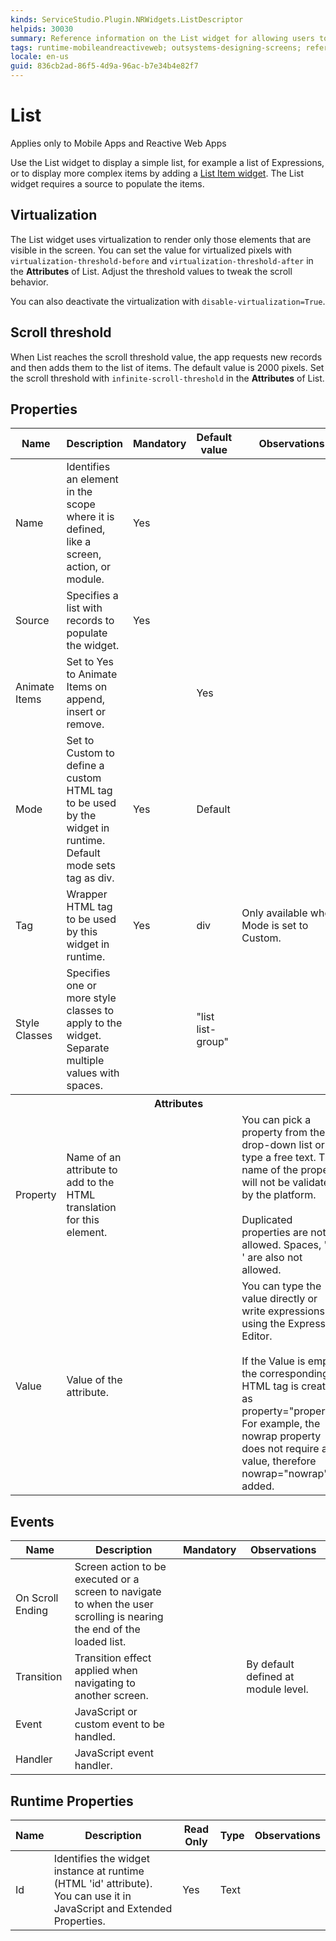 ```yaml
---
kinds: ServiceStudio.Plugin.NRWidgets.ListDescriptor
helpids: 30030
summary: Reference information on the List widget for allowing users to get a list of records on a screen.
tags: runtime-mobileandreactiveweb; outsystems-designing-screens; reference; designing-screens; list-widget
locale: en-us
guid: 836cb2ad-86f5-4d9a-96ac-b7e34b4e82f7
---
```


# List

<div class="info" markdown="1">

Applies only to Mobile Apps and Reactive Web Apps

</div>

Use the List widget to display a simple list, for example a list of Expressions, or to display more complex items by adding a [List Item widget](ServiceStudio.Plugin.NRWidgets.ListItem.final.md). The List widget requires a source to populate the items.

## Virtualization

The List widget uses virtualization to render only those elements that are visible in the screen. You can set the value for virtualized pixels with `virtualization-threshold-before` and `virtualization-threshold-after` in the **Attributes** of List. Adjust the threshold values to tweak the scroll behavior.

You can also deactivate the virtualization with `disable-virtualization=True`. 

## Scroll threshold

When List reaches the scroll threshold value, the app requests new records and then adds them to the list of items. The default value is 2000 pixels. Set the scroll threshold with `infinite-scroll-threshold` in the **Attributes** of List.

## Properties

<table markdown="1">
<thead>
<tr>
<th>Name</th>
<th>Description</th>
<th>Mandatory</th>
<th>Default value</th>
<th>Observations</th>
</tr>
</thead>
<tbody>
<tr>
<td title="Name">Name</td>
<td>Identifies an element in the scope where it is defined, like a screen, action, or module.</td>
<td>Yes</td>
<td></td>
<td></td>
</tr>
<tr>
<td title="Source">Source</td>
<td>Specifies a list with records to populate the widget.</td>
<td>Yes</td>
<td></td>
<td></td>
</tr>
<tr>
<td title="AnimateItems">Animate Items</td>
<td>Set to Yes to Animate Items on append, insert or remove.</td>
<td></td>
<td>Yes</td>
<td></td>
</tr>
<tr>
<td title="Mode">Mode</td>
<td>Set to Custom to define a custom HTML tag to be used by the widget in runtime. Default mode sets tag as div.</td>
<td>Yes</td>
<td>Default</td>
<td></td>
</tr>
<tr>
<td title="Tag">Tag</td>
<td>Wrapper HTML tag to be used by this widget in runtime.</td>
<td>Yes</td>
<td>div</td>
<td>Only available when Mode is set to Custom.</td>
</tr>
<tr>
<td title="Style">Style Classes</td>
<td>Specifies one or more style classes to apply to the widget. Separate multiple values with spaces.</td>
<td></td>
<td>"list list-group"</td>
<td></td>
</tr>
<tr >
<th colspan="5">Attributes</th>
</tr>
<tr>
<td title="Property">Property</td>
<td>Name of an attribute to add to the HTML translation for this element.</td>
<td></td>
<td></td>
<td>You can pick a property from the drop-down list or type a free text. The name of the property will not be validated by the platform.<br/><br/>Duplicated properties are not allowed. Spaces, " or ' are also not allowed.</td>
</tr>
<tr>
<td title="Value">Value</td>
<td>Value of the attribute.</td>
<td></td>
<td></td>
<td>You can type the value directly or write expressions using the Expression Editor.<br/><br/>If the Value is empty, the corresponding HTML tag is created as property="property". For example, the nowrap property does not require a value, therefore nowrap="nowrap" is added.</td>
</tr>
</tbody>
</table>

## Events

<table markdown="1">
<thead>
<tr>
<th>Name</th>
<th>Description</th>
<th>Mandatory</th>
<th>Observations</th>
</tr>
</thead>
<tbody>
<tr>
<td title="OnScrollEnding">On Scroll Ending</td>
<td>Screen action to be executed or a screen to navigate to when the user scrolling is nearing the end of the loaded list.</td>
<td></td>
<td></td>
</tr>
<tr>
<td title="Transition">Transition</td>
<td>Transition effect applied when navigating to another screen.</td>
<td></td>
<td>By default defined at module level.</td>
</tr>
<tr>
<td title="EventName">Event</td>
<td>JavaScript or custom event to be handled.</td>
<td></td>
<td></td>
</tr>
<tr>
<td title="Handler">Handler</td>
<td>JavaScript event handler.</td>
<td></td>
<td></td>
</tr>
</tbody>
</table>

## Runtime Properties

<table markdown="1">
<thead>
<tr>
<th>Name</th>
<th>Description</th>
<th>Read Only</th>
<th>Type</th>
<th>Observations</th>
</tr>
</thead>
<tbody>
<tr>
<td>Id</td>
<td>Identifies the widget instance at runtime (HTML 'id' attribute). You can use it in JavaScript and Extended Properties.</td>
<td>Yes</td>
<td>Text</td>
<td></td>
</tr>
</tbody>
</table>

